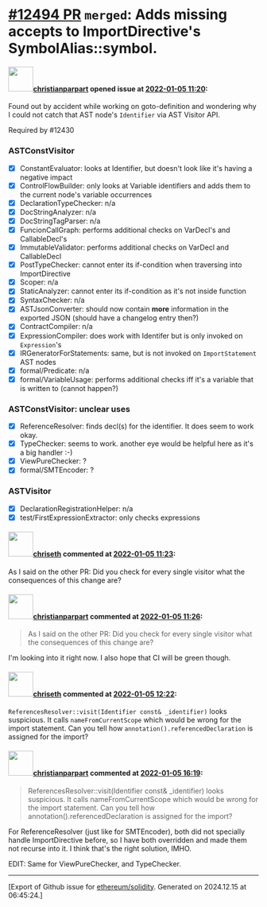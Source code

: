 # [\#12494 PR](https://github.com/ethereum/solidity/pull/12494) `merged`: Adds missing accepts to ImportDirective's SymbolAlias::symbol.

#### <img src="https://avatars.githubusercontent.com/u/56763?u=373e0766d5c45bef8c7c7fc5ed48394935772065&v=4" width="50">[christianparpart](https://github.com/christianparpart) opened issue at [2022-01-05 11:20](https://github.com/ethereum/solidity/pull/12494):

Found out by accident while working on goto-definition and wondering why I could not catch that AST node's `Identifier` via AST Visitor API.

Required by #12430

### ASTConstVisitor

- [x] ConstantEvaluator: looks at Identifier, but doesn't look like it's having a negative impact
- [x] ControlFlowBuilder: only looks at Variable identifiers and adds them to the current node's variable occurrences
- [x] DeclarationTypeChecker: n/a
- [x] DocStringAnalyzer: n/a
- [x] DocStringTagParser: n/a
- [x] FuncionCallGraph: performs additional checks on VarDecl's and CallableDecl's
- [x] ImmutableValidator: performs additional checks on VarDecl and CallableDecl
- [x] PostTypeChecker: cannot enter its if-condition when traversing into ImportDirective
- [x] Scoper: n/a
- [x] StaticAnalyzer: cannot enter its if-condition as it's not inside function
- [x] SyntaxChecker: n/a
- [x] ASTJsonConverter: should now contain **more** information in the exported JSON (should have a changelog entry then?)
- [x] ContractCompiler: n/a
- [x] ExpressionCompiler: does work with Identifer but is only invoked on `Expression`'s
- [x] IRGeneratorForStatements: same, but is not invoked on `ImportStatement` AST nodes
- [x] formal/Predicate: n/a
- [x] formal/VariableUsage: performs additional checks iff it's a variable that is written to (cannot happen?)

### ASTConstVisitor: unclear uses

- [x] ReferenceResolver: finds decl(s) for the identifier. It does seem to work okay.
- [x] TypeChecker: seems to work. another eye would be helpful here as it's a big handler :-)
- [x] ViewPureChecker: ?
- [x] formal/SMTEncoder: ?

### ASTVisitor

- [x] DeclarationRegistrationHelper: n/a
- [x] test/FirstExpressionExtractor: only checks expressions

#### <img src="https://avatars.githubusercontent.com/u/9073706?v=4" width="50">[chriseth](https://github.com/chriseth) commented at [2022-01-05 11:23](https://github.com/ethereum/solidity/pull/12494#issuecomment-1005601944):

As I said on the other PR: Did you check for every single visitor what the consequences of this change are?

#### <img src="https://avatars.githubusercontent.com/u/56763?u=373e0766d5c45bef8c7c7fc5ed48394935772065&v=4" width="50">[christianparpart](https://github.com/christianparpart) commented at [2022-01-05 11:26](https://github.com/ethereum/solidity/pull/12494#issuecomment-1005603536):

> As I said on the other PR: Did you check for every single visitor what the consequences of this change are?

I'm looking into it right now. I also hope that CI will be green though.

#### <img src="https://avatars.githubusercontent.com/u/9073706?v=4" width="50">[chriseth](https://github.com/chriseth) commented at [2022-01-05 12:22](https://github.com/ethereum/solidity/pull/12494#issuecomment-1005640314):

`ReferencesResolver::visit(Identifier const& _identifier)` looks suspicious. It calls `nameFromCurrentScope` which would be wrong for the import statement. Can you tell how `annotation().referencedDeclaration` is assigned for the import?

#### <img src="https://avatars.githubusercontent.com/u/56763?u=373e0766d5c45bef8c7c7fc5ed48394935772065&v=4" width="50">[christianparpart](https://github.com/christianparpart) commented at [2022-01-05 16:19](https://github.com/ethereum/solidity/pull/12494#issuecomment-1005870353):

> ReferencesResolver::visit(Identifier const& _identifier) looks suspicious. It calls nameFromCurrentScope which would be wrong for the import statement. Can you tell how annotation().referencedDeclaration is assigned for the import?

For ReferenceResolver (just like for SMTEncoder), both did not specially handle ImportDirective before, so I have both overridden and made them not recurse into it. I think that's the right solution, IMHO.

EDIT: Same for ViewPureChecker, and TypeChecker.


-------------------------------------------------------------------------------



[Export of Github issue for [ethereum/solidity](https://github.com/ethereum/solidity). Generated on 2024.12.15 at 06:45:24.]
